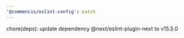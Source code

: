 ```yaml
---
'@commencis/eslint-config': patch
---
```


chore(deps): update dependency @next/eslint-plugin-next to v15.5.0
